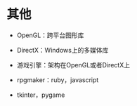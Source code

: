 # 其他

- OpenGL：跨平台图形库

- DirectX：Windows上的多媒体库

- 游戏引擎：架构在OpenGL或者DirectX上

- rpgmaker：ruby，javascript

- tkinter，pygame